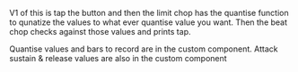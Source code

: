 V1 of this is tap the button and then the limit chop has the quantise function to qunatize the values to what ever quantise value you want. 
Then the beat chop checks against those values and prints tap.


Quantise values and bars to record are in the custom component. 
Attack sustain & release values are also in the custom component 